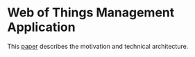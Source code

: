 # Web of Things Management Application

This [paper](paper.md) describes the motivation and technical architecture.
